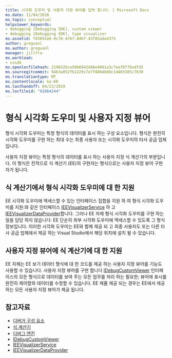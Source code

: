 ```yaml
---
title: 시각화 도우미 및 사용자 지정 뷰어를 입력 합니다. | Microsoft Docs
ms.date: 11/04/2016
ms.topic: conceptual
helpviewer_keywords:
- debugging [Debugging SDK], custom viewer
- debugging [Debugging SDK], type visualizer
ms.assetid: fd3691e6-9c78-4767-846f-43f85ada4375
author: gregvanl
ms.author: gregvanl
manager: jillfra
ms.workload:
- vssdk
ms.openlocfilehash: 219632bce50b6942d46e4061a3c7eaf8f70adfd5
ms.sourcegitcommit: 94b3a052fb1229c7e7f8804b09c1d403385c7630
ms.translationtype: MT
ms.contentlocale: ko-KR
ms.lasthandoff: 04/23/2019
ms.locfileid: "62864244"
---
```

# <a name="type-visualizer-and-custom-viewer"></a>형식 시각화 도우미 및 사용자 지정 뷰어
형식 시각화 도우미는 특정 형식의 데이터를 표시 하는 구성 요소입니다. 형식은 완전히 시각화 도우미를 구현 하는 최대 수는 최종 사용자 또는 시각화 도우미의 타사 공급 업체입니다.

 사용자 지정 뷰어는 특정 형식의 데이터를 표시 하는 사용자 지정 식 계산기의 부분입니다. 이 형식은 전적으로 식 계산기 (EE)의 구현자는 형식으로는 사용자 지정 뷰어 구현 자가 됩니다.

## <a name="support-for-type-visualizers-in-an-expression-evaluator"></a>식 계산기에서 형식 시각화 도우미에 대 한 지원
 EE 시각화 도우미에 액세스할 수 있는 인터페이스 집합을 지원 하 여 형식 시각화 도우미를 지원:와 같은 인터페이스 [IEEVisualizerService](../../extensibility/debugger/reference/ieevisualizerservice.md) 하 고 [IEEVisualizerDataProvider](../../extensibility/debugger/reference/ieevisualizerdataprovider.md)합니다. 그러나 EE 자체 형식 시각화 도우미를 구현 하는 일을 담당 하지 않습니다: EE 단순히 외부 시각화 도우미에 액세스할 수 있도록 그 형식 정보입니다. 이러한 시각화 도우미는 EE와 함께 제공 되 고 최종 사용자도 또는 다른 타사 공급 업체에서 제공 하는 Visual Studio에서 해당 위치에 설치 될 수 있습니다.

## <a name="support-for-custom-viewers-in-an-expression-evaluator"></a>사용자 지정 뷰어에 식 계산기에 대 한 지원
 EE 자체는 EE 보기 데이터 형식에 대 한 코드를 제공 하는 사용자 지정 뷰어를 기능도 사용할 수 있습니다. 사용자 지정 뷰어를 구현 합니다 [IDebugCustomViewer](../../extensibility/debugger/reference/idebugcustomviewer.md) 인터페이스의 모든 형식으로 데이터를 보여 주는 모든 업무를 처리 하는 필요한; 뷰어에 표시를 완전히 제어할와 데이터를 수정할 수 있습니다. EE 제품 제공 되는 경우는 EE에서 제공 하는 모든 사용자 지정 뷰어가 제공 됩니다.

## <a name="see-also"></a>참고자료
- [디버거 구성 요소](../../extensibility/debugger/debugger-components.md)
- [식 계산기](../../extensibility/debugger/expression-evaluator.md)
- [디버그 엔진](../../extensibility/debugger/debug-engine.md)
- [IDebugCustomViewer](../../extensibility/debugger/reference/idebugcustomviewer.md)
- [IEEVisualizerService](../../extensibility/debugger/reference/ieevisualizerservice.md)
- [IEEVisualizerDataProvider](../../extensibility/debugger/reference/ieevisualizerdataprovider.md)